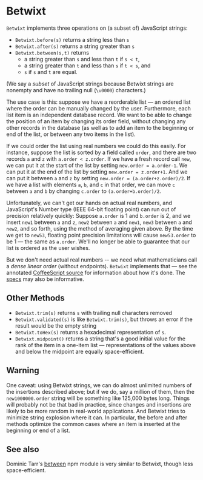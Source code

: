 # Betwixt

`Betwixt` implements three operations on (a subset of) JavaScript strings:

* `Betwixt.before(s)` returns a string less than `s`
* `Betwixt.after(s)` returns a string greater than `s`
* `Betwixt.between(s,t)` returns
    - a string greater than `s` and less than `t` if `s < t`,
    - a string greater than `t` and less than `s` if `t < s`, and
    - `s` if `s` and `t` are equal.

(We say a *subset* of JavaScript strings because Betwixt strings are nonempty
and have no trailing null (`\u0000`) characters.)

The use case is this: suppose we have a reorderable list — an ordered list
where the order can be manually changed by the user. Furthermore, each list
item is an independent database record. We want to be able to change the
position of an item by changing its order field, without changing any other
records in the database (as well as to add an item to the beginning or end of
the list, or between any two items in the list).

If we could order the list using real numbers we could do this easily.  For
instance, suppose the list is sorted by a field called `order`, and there are
two records `a` and `z` with `a.order < z.order`.  If we have a fresh record
call `new`, we can put it at the start of the list by setting `new.order =
a.order-1`. We can put it at the end of the list by setting `new.order =
z.order+1`. And we can put it between `a` and `z` by setting `new.order =
(a.order+z.order)/2`. If we have a list with elements `a`, `b`, and `c` in that
order, we can move `c` between `a` and `b` by changing `c.order` to
`(a.order+b.order)/2`.

Unfortunately, we can't get our hands on actual real numbers, and JavaScript's
Number type (IEEE 64-bit floating point) can run out of precision relatively
quickly: Suppose `a.order` is 1 and `b.order` is 2, and we insert `new1`
between `a` and `z`, `new2` between `a` and `new1`, `new3` between `a` and
`new2`, and so forth, using the method of averaging given above. By the time we
get to `new53`, floating point precision limitations will cause `new53.order`
to be 1 — the same as `a.order`. We'll no longer be able to guarantee that our
list is ordered as the user wishes.

But we don't need actual real numbers -- we need what mathematicians call a
*dense linear order* (without endpoints). `Betwixt` implements that — see the
annotated [CoffeeScript source](src/lib/betwixt.coffee.md) for information
about how it's done. The [specs](src/spec/betwixt-spec.coffee.md) may also be
informative.

## Other Methods

* `Betwixt.trim(s)` returns `s` with trailing null characters removed
* `Betwixt.validated(s)` is like `Betwixt.trim(s)`, but throws an error if the
  result would be the empty string
* `Betwixt.toHex(s)` returns a hexadecimal representation of `s`.
* `Betwixt.midpoint()` returns a string that's a good initial value for the
  rank of the item in a one-item list — representations of the values above
  and below the midpoint are equally space-efficient.

## Warning

One caveat: using Betwixt strings, we can do almost unlimited numbers of the
insertions described above; but if we do, say a million of them, then the
`new1000000.order` string will be something like 125,000 bytes long. Things
will probably not be that bad in practice, since changes and insertions are
likely to be more random in real-world applications. And Betwixt tries to
minimize string explosion where it can. In particular, the before and after
methods optimize the common cases where an item is inserted at the beginning or
end of a list.

## See also

Dominic Tarr's [between](https://www.npmjs.com/package/between) npm module
is very similar to Betwixt, though less space-efficient.
